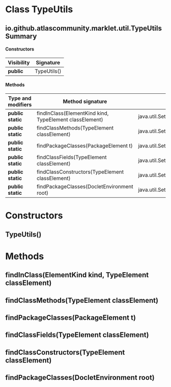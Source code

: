 Class TypeUtils
===============


io.github.atlascommunity.marklet.util.TypeUtils Summary
-------
#### Constructors
| Visibility | Signature   |
| ---------- | ----------- |
| **public** | TypeUtils() |
#### Methods
| Type and modifiers | Method signature                                        | Return type                                               |
| ------------------ | ------------------------------------------------------- | --------------------------------------------------------- |
| **public static**  | findInClass(ElementKind kind, TypeElement classElement) | java.util.Set<javax.lang.model.element.Element>           |
| **public static**  | findClassMethods(TypeElement classElement)              | java.util.Set<javax.lang.model.element.ExecutableElement> |
| **public static**  | findPackageClasses(PackageElement t)                    | java.util.Set<javax.lang.model.element.TypeElement>       |
| **public static**  | findClassFields(TypeElement classElement)               | java.util.Set<javax.lang.model.element.VariableElement>   |
| **public static**  | findClassConstructors(TypeElement classElement)         | java.util.Set<javax.lang.model.element.Element>           |
| **public static**  | findPackageClasses(DocletEnvironment root)              | java.util.Set<javax.lang.model.element.TypeElement>       |

Constructors
============
TypeUtils()
-----------


Methods
=======
findInClass(ElementKind kind, TypeElement classElement)
-------------------------------------------------------

findClassMethods(TypeElement classElement)
------------------------------------------

findPackageClasses(PackageElement t)
------------------------------------

findClassFields(TypeElement classElement)
-----------------------------------------

findClassConstructors(TypeElement classElement)
-----------------------------------------------

findPackageClasses(DocletEnvironment root)
------------------------------------------


